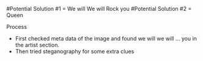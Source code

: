 #Potential Solution #1 = We will We will Rock you
#Potential Solution #2 = Queen 

Process
- First checked meta data of the image and found we will we will ... you in the artist section.
- Then tried steganography for some extra clues